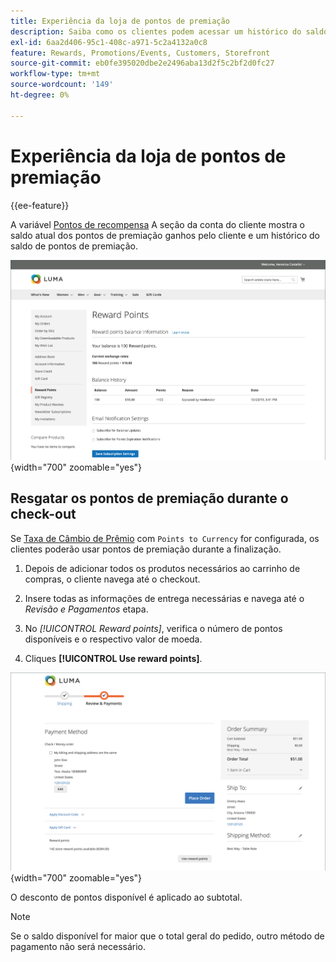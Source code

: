 ```yaml
---
title: Experiência da loja de pontos de premiação
description: Saiba como os clientes podem acessar um histórico do saldo de pontos de premiação em sua conta da loja.
exl-id: 6aa2d406-95c1-408c-a971-5c2a4132a0c8
feature: Rewards, Promotions/Events, Customers, Storefront
source-git-commit: eb0fe395020dbe2e2496aba13d2f5c2bf2d0fc27
workflow-type: tm+mt
source-wordcount: '149'
ht-degree: 0%

---
```


# Experiência da loja de pontos de premiação

{{ee-feature}}

A variável [Pontos de recompensa](rewards-loyalty.md) A seção da conta do cliente mostra o saldo atual dos pontos de premiação ganhos pelo cliente e um histórico do saldo de pontos de premiação.

![Pontos de recompensa](./assets/account-dashboard-reward-points.png){width="700" zoomable="yes"}

## Resgatar os pontos de premiação durante o check-out

Se [Taxa de Câmbio de Prêmio](reward-exchange-rates.md) com `Points to Currency` for configurada, os clientes poderão usar pontos de premiação durante a finalização.

1. Depois de adicionar todos os produtos necessários ao carrinho de compras, o cliente navega até o checkout.

1. Insere todas as informações de entrega necessárias e navega até o _Revisão e Pagamentos_ etapa.

1. No _[!UICONTROL Reward points]_, verifica o número de pontos disponíveis e o respectivo valor de moeda.

1. Cliques **[!UICONTROL Use reward points]**.

![Pontos de recompensa no check-out](./assets/reward-points-on-checkout.png){width="700" zoomable="yes"}

O desconto de pontos disponível é aplicado ao subtotal.

>[!NOTE]
>
>Se o saldo disponível for maior que o total geral do pedido, outro método de pagamento não será necessário.

